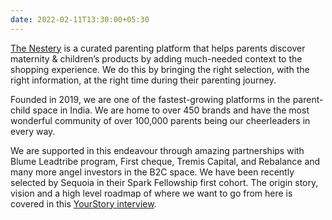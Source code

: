 ```yaml
---
date: 2022-02-11T13:30:00+05:30
---
```


[The Nestery](https://thenestery.in/) is a curated parenting platform that helps parents discover maternity & children’s products by adding much-needed context to the shopping experience. We do this by bringing the right selection, with the right information, at the right time during their parenting journey. 

Founded in 2019, we are one of the fastest-growing platforms in the parent-child space in India. We are home to over 450 brands and have the most wonderful community of over 100,000 parents being our cheerleaders in every way.

We are supported in this endeavour through amazing partnerships with Blume Leadtribe program, First cheque, Tremis Capital, and Rebalance and many more angel investors in the B2C space. We have been recently selected by Sequoia in their Spark Fellowship first cohort. The origin story, vision and a high level roadmap of where we want to go from here is covered in this [YourStory interview](https://yourstory.com/herstory/2021/12/women-entrepreneurs-curated-maternity-children-products-sequoia-spark/amp).

